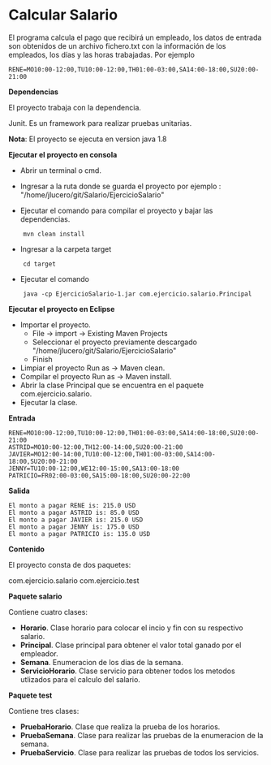 # Calcular Salario

El programa calcula el pago que recibirá un empleado, los datos de entrada son obtenidos de un archivo fichero.txt con la información de los empleados, los días y las horas trabajadas.
Por ejemplo 

```
RENE=MO10:00-12:00,TU10:00-12:00,TH01:00-03:00,SA14:00-18:00,SU20:00-21:00
```

**Dependencias**

El proyecto trabaja con la dependencia.

Junit. Es un framework para realizar pruebas unitarias.




**Nota**: El proyecto se ejecuta en version java 1.8

**Ejecutar el proyecto en consola**

* Abrir un terminal o cmd.

* Ingresar a la ruta donde se guarda el proyecto por ejemplo : "/home/jlucero/git/Salario/EjercicioSalario"

* Ejecutar el comando para compilar el proyecto y bajar las dependencias.
```
	mvn clean install
```

* Ingresar a la carpeta target
```
	cd target
```
* Ejecutar el comando
```
	java -cp EjercicioSalario-1.jar com.ejercicio.salario.Principal
```
**Ejecutar el proyecto en Eclipse**

* Importar el proyecto.
	* File -> import -> Existing Maven Projects
	* Seleccionar el proyecto previamente descargado "/home/jlucero/git/Salario/EjercicioSalario"
	* Finish
* Limpiar el proyecto Run as -> Maven clean.
* Compilar el proyecto Run as -> Maven install.
* Abrir la clase Principal que se encuentra en el paquete com.ejercicio.salario.
* Ejecutar la clase.

**Entrada**

```
RENE=MO10:00-12:00,TU10:00-12:00,TH01:00-03:00,SA14:00-18:00,SU20:00-21:00
ASTRID=MO10:00-12:00,TH12:00-14:00,SU20:00-21:00
JAVIER=MO12:00-14:00,TU10:00-12:00,TH01:00-03:00,SA14:00-18:00,SU20:00-21:00
JENNY=TU10:00-12:00,WE12:00-15:00,SA13:00-18:00
PATRICIO=FR02:00-03:00,SA15:00-18:00,SU20:00-22:00
```

**Salida**

```
El monto a pagar RENE is: 215.0 USD
El monto a pagar ASTRID is: 85.0 USD
El monto a pagar JAVIER is: 215.0 USD
El monto a pagar JENNY is: 175.0 USD
El monto a pagar PATRICIO is: 135.0 USD
```


**Contenido**

El proyecto consta de dos paquetes:

com.ejercicio.salario
com.ejercicio.test

**Paquete salario**

Contiene cuatro clases:

* **Horario**. Clase horario para colocar el incio y fin con su respectivo salario.
* **Principal**. Clase principal para obtener el valor total ganado por el empleador.
* **Semana**. Enumeracion de los dias de la semana.
* **ServicioHorario**. Clase servicio para obtener todos los metodos utlizados para el calculo del salario.

**Paquete test**

Contiene tres clases:

* **PruebaHorario**. Clase que realiza la prueba de los horarios.
* **PruebaSemana**. Clase para realizar las pruebas de la enumeracion de la semana.
* **PruebaServicio**. Clase para realizar las pruebas de todos los servicios.
